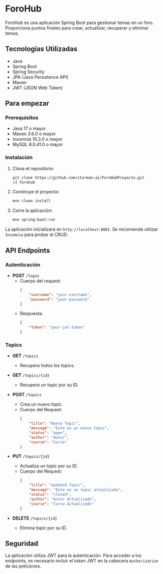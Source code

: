 # ForoHub

ForoHub es una aplicación Spring Boot para gestionar temas en un foro. Proporciona puntos finales para crear, actualizar, recuperar y eliminar temas.

## Tecnologías Utilizadas
- Java
- Spring Boot
- Spring Security
- JPA (Java Persistence API)
- Maven
- JWT (JSON Web Token)

## Para empezar

### Prerequisitos

- Java 17 o mayor
- Maven 3.6.0 o mayor
- Insomnia 10.3.0 o mayor
- MySQL 8.0.41.0 o mayor

### Instalación

1. Clona el repositorio:
    ```sh
    git clone https://github.com/starman-ai/ForoHubProyecto.git
    cd forohub
    ```

2. Construye el proyecto:
    ```sh
    mvn clean install
    ```

3. Corre la aplicación:
    ```sh
    mvn spring-boot:run
    ```

La aplicación inicializará en `http://localhost:8081`.
Se recomienda utilizar `Insomnia` para probar el CRUD.

## API Endpoints

### Autenticación

- **POST** `/login`
    - Cuerpo del request:
        ```json
        {
            "username": "your-username",
            "password": "your-password"
        }
        ```
    - Respuesta:
        ```json
        {
            "token": "your-jwt-token"
        }
        ```

### Topics

- **GET** `/topics`
    - Recupera todos los topics.

- **GET** `/topics/{id}`
    - Recupera un topic por su ID.

- **POST** `/topics`
    - Crea un nuevo topic.
    - Cuerpo del Request:
        ```json
        {
            "title": "Nuevo Topic",
            "message": "Este es un nuevo topic",
            "status": "open",
            "author": "Autor",
            "course": "Curso"
        }
        ```

- **PUT** `/topics/{id}`
    - Actualiza un topic por su ID.
    - Cuerpo del Request:
        ```json
        {
            "title": "Updated Topic",
            "message": "Este es un topic actualizado",
            "status": "closed",
            "author": "Autor Actualizado",
            "course": "Curso Actualizado"
        }
        ```

- **DELETE** `/topics/{id}`
    - Elimina topic por su ID.

## Seguridad

La aplicación utiliza JWT para la autenticación. Para acceder a los endpoints, es necesario incluir el token JWT en la cabecera `Authorization` de las peticiones.
